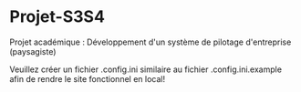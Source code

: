 # Projet-S3S4
Projet académique : Développement d'un système de pilotage d'entreprise (paysagiste)

Veuillez créer un fichier .config.ini similaire au fichier .config.ini.example afin de rendre le site fonctionnel en local!